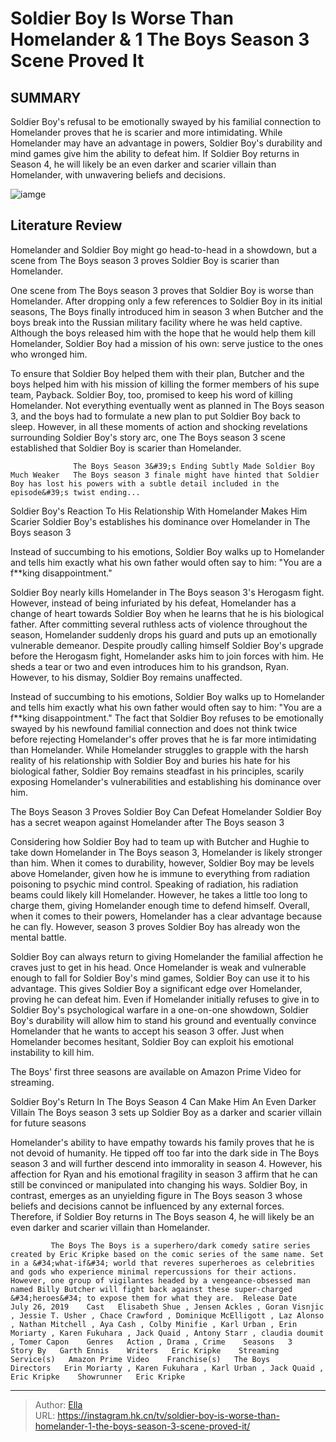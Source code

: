 # Soldier Boy Is Worse Than Homelander &amp; 1 The Boys Season 3 Scene Proved It


## SUMMARY 



  Soldier Boy&#39;s refusal to be emotionally swayed by his familial connection to Homelander proves that he is scarier and more intimidating.   While Homelander may have an advantage in powers, Soldier Boy&#39;s durability and mind games give him the ability to defeat him.   If Soldier Boy returns in Season 4, he will likely be an even darker and scarier villain than Homelander, with unwavering beliefs and decisions.  

![iamge](https://static1.srcdn.com/wordpress/wp-content/uploads/2024/01/soldier-boy-is-worse-than-homelander-1-the-boys-season-3-scene-proved-it.jpg)

## Literature Review
Homelander and Soldier Boy might go head-to-head in a showdown, but a scene from The Boys season 3 proves Soldier Boy is scarier than Homelander.




One scene from The Boys season 3 proves that Soldier Boy is worse than Homelander. After dropping only a few references to Soldier Boy in its initial seasons, The Boys finally introduced him in season 3 when Butcher and the boys break into the Russian military facility where he was held captive. Although the boys released him with the hope that he would help them kill Homelander, Soldier Boy had a mission of his own: serve justice to the ones who wronged him.




To ensure that Soldier Boy helped them with their plan, Butcher and the boys helped him with his mission of killing the former members of his supe team, Payback. Soldier Boy, too, promised to keep his word of killing Homelander. Not everything eventually went as planned in The Boys season 3, and the boys had to formulate a new plan to put Soldier Boy back to sleep. However, in all these moments of action and shocking revelations surrounding Soldier Boy&#39;s story arc, one The Boys season 3 scene established that Soldier Boy is scarier than Homelander.

                  The Boys Season 3&#39;s Ending Subtly Made Soldier Boy Much Weaker   The Boys season 3 finale might have hinted that Soldier Boy has lost his powers with a subtle detail included in the episode&#39;s twist ending...    


 Soldier Boy&#39;s Reaction To His Relationship With Homelander Makes Him Scarier 
Soldier Boy&#39;s establishes his dominance over Homelander in The Boys season 3
         






Instead of succumbing to his emotions, Soldier Boy walks up to Homelander and tells him exactly what his own father would often say to him: &#34;You are a f**king disappointment.&#34;




Soldier Boy nearly kills Homelander in The Boys season 3&#39;s Herogasm fight. However, instead of being infuriated by his defeat, Homelander has a change of heart towards Soldier Boy when he learns that he is his biological father. After committing several ruthless acts of violence throughout the season, Homelander suddenly drops his guard and puts up an emotionally vulnerable demeanor. Despite proudly calling himself Soldier Boy&#39;s upgrade before the Herogasm fight, Homelander asks him to join forces with him. He sheds a tear or two and even introduces him to his grandson, Ryan. However, to his dismay, Soldier Boy remains unaffected.

Instead of succumbing to his emotions, Soldier Boy walks up to Homelander and tells him exactly what his own father would often say to him: &#34;You are a f**king disappointment.&#34; The fact that Soldier Boy refuses to be emotionally swayed by his newfound familial connection and does not think twice before rejecting Homelander&#39;s offer proves that he is far more intimidating than Homelander. While Homelander struggles to grapple with the harsh reality of his relationship with Soldier Boy and buries his hate for his biological father, Soldier Boy remains steadfast in his principles, scarily exposing Homelander&#39;s vulnerabilities and establishing his dominance over him.






 The Boys Season 3 Proves Soldier Boy Can Defeat Homelander 
Soldier Boy has a secret weapon against Homelander after The Boys season 3
          

Considering how Soldier Boy had to team up with Butcher and Hughie to take down Homelander in The Boys season 3, Homelander is likely stronger than him. When it comes to durability, however, Soldier Boy may be levels above Homelander, given how he is immune to everything from radiation poisoning to psychic mind control. Speaking of radiation, his radiation beams could likely kill Homelander. However, he takes a little too long to charge them, giving Homelander enough time to defend himself. Overall, when it comes to their powers, Homelander has a clear advantage because he can fly. However, season 3 proves Soldier Boy has already won the mental battle.

Soldier Boy can always return to giving Homelander the familial affection he craves just to get in his head. Once Homelander is weak and vulnerable enough to fall for Soldier Boy&#39;s mind games, Soldier Boy can use it to his advantage. This gives Soldier Boy a significant edge over Homelander, proving he can defeat him. Even if Homelander initially refuses to give in to Soldier Boy&#39;s psychological warfare in a one-on-one showdown, Soldier Boy&#39;s durability will allow him to stand his ground and eventually convince Homelander that he wants to accept his season 3 offer. Just when Homelander becomes hesitant, Soldier Boy can exploit his emotional instability to kill him.






The Boys&#39; first three seasons are available on Amazon Prime Video for streaming.






 Soldier Boy&#39;s Return In The Boys Season 4 Can Make Him An Even Darker Villain 
The Boys season 3 sets up Soldier Boy as a darker and scarier villain for future seasons
          

Homelander&#39;s ability to have empathy towards his family proves that he is not devoid of humanity. He tipped off too far into the dark side in The Boys season 3 and will further descend into immorality in season 4. However, his affection for Ryan and his emotional fragility in season 3 affirm that he can still be convinced or manipulated into changing his ways. Soldier Boy, in contrast, emerges as an unyielding figure in The Boys season 3 whose beliefs and decisions cannot be influenced by any external forces. Therefore, if Soldier Boy returns in The Boys season 4, he will likely be an even darker and scarier villain than Homelander.




             The Boys The Boys is a superhero/dark comedy satire series created by Eric Kripke based on the comic series of the same name. Set in a &#34;what-if&#34; world that reveres superheroes as celebrities and gods who experience minimal repercussions for their actions. However, one group of vigilantes headed by a vengeance-obsessed man named Billy Butcher will fight back against these super-charged &#34;heroes&#34; to expose them for what they are.  Release Date   July 26, 2019    Cast   Elisabeth Shue , Jensen Ackles , Goran Visnjic , Jessie T. Usher , Chace Crawford , Dominique McElligott , Laz Alonso , Nathan Mitchell , Aya Cash , Colby Minifie , Karl Urban , Erin Moriarty , Karen Fukuhara , Jack Quaid , Antony Starr , claudia doumit , Tomer Capon    Genres   Action , Drama , Crime    Seasons   3    Story By   Garth Ennis    Writers   Eric Kripke    Streaming Service(s)   Amazon Prime Video    Franchise(s)   The Boys    Directors   Erin Moriarty , Karen Fukuhara , Karl Urban , Jack Quaid , Eric Kripke    Showrunner   Eric Kripke       


---

> Author: [Ella](https://instagram.hk.cn/)  
> URL: https://instagram.hk.cn/tv/soldier-boy-is-worse-than-homelander-1-the-boys-season-3-scene-proved-it/  

